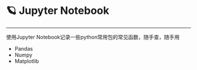 # 🪐 Jupyter Notebook
---
使用Jupyter Notebook记录一些python常用包的常见函数，随手查，随手用

- Pandas
- Numpy
- Matplotlib
